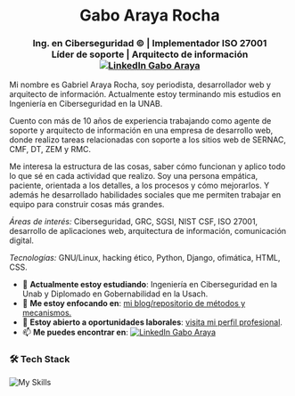 <h1 align="center">Gabo Araya Rocha</h1>
<h3 align="center">Ing. en Ciberseguridad © | Implementador ISO 27001 <br /> Líder de soporte | Arquitecto de información 
<br /><a href="https://www.linkedin.com/in/gaboaraya/"><img src="https://img.shields.io/badge/Linkedin-0077b5?style=flat&logo=linkedin" alt="LinkedIn Gabo Araya" /></a>
</h3>

Mi nombre es Gabriel Araya Rocha, soy periodista, desarrollador web y arquitecto de información. Actualmente estoy terminando mis estudios en Ingeniería en Ciberseguridad en la UNAB. 

Cuento con más de 10 años de experiencia trabajando como agente de soporte y arquitecto de información en una empresa de desarrollo web, donde realizo tareas relacionadas con soporte a los sitios web de SERNAC, CMF, DT, ZEM y RMC. 

Me interesa la estructura de las cosas, saber cómo funcionan y aplico todo lo que sé en cada actividad que realizo. Soy una persona empática, paciente, orientada a los detalles, a los procesos y cómo mejorarlos. Y además he desarrollado habilidades sociales que me permiten trabajar en equipo para construir cosas más grandes. 

*Áreas de interés:* Ciberseguridad, GRC, SGSI, NIST CSF, ISO 27001, desarrollo de aplicaciones web, arquitectura de información, comunicación digital. 

*Tecnologías:* GNU/Linux, hacking ético, Python, Django, ofimática, HTML, CSS.

<div align="left">
        <ul>
            <li>🌱 <strong>Actualmente estoy estudiando</strong>: Ingeniería en Ciberseguridad en la Unab y Diplomado en Gobernabilidad en la Usach.</li>
            <li>🎯 <strong>Me estoy enfocando en</strong>: <a href="https://gaboaraya.pythonanywhere.com/">mi blog/repositorio de métodos y mecanismos.</a></li>
            <li>🤔 <b>Estoy abierto a oportunidades laborales</b>: <a href="https://gaboaraya.pythonanywhere.com/contacto/">visita mi perfil profesional</a>.</li>
            <li>📫 <strong>Me puedes encontrar en</strong>: <a href="https://www.linkedin.com/in/gaboaraya/"><img src="https://img.shields.io/badge/Linkedin-0077b5?style=flat&logo=linkedin" alt="LinkedIn Gabo Araya" /></a></li>
        </ul>
</div>

### 🛠 Tech Stack

![My Skills](https://skillicons.dev/icons?i=python,django,css,bootstrap,html,js,php,mysql,sqlite,postgres,git,github,docker,vscode,bash,linux,kali,windows,markdown&perline=12)

